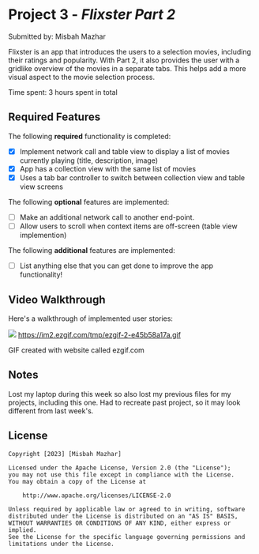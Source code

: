 # Project 3 - *Flixster Part 2*

Submitted by: Misbah Mazhar

Flixster is an app that introduces the users to a selection movies, including their ratings and popularity. 
With Part 2, it also provides the user with a gridlike overview of the movies in a separate tabs. 
This helps add a more visual aspect to the movie selection process. 

Time spent: 3 hours spent in total

## Required Features

The following **required** functionality is completed:

- [X] Implement network call and table view to display a list of movies currently playing (title, description, image)
- [X] App has a collection view with the same list of movies
- [X] Uses a tab bar controller to switch between collection view and table view screens
 
The following **optional** features are implemented:

- [ ] Make an additional network call to another end-point.	
- [ ] Allow users to scroll when context items are off-screen (table view implemention)

The following **additional** features are implemented:

- [ ] List anything else that you can get done to improve the app functionality!

## Video Walkthrough

Here's a walkthrough of implemented user stories:

<img src='![flixster](https://user-images.githubusercontent.com/121317176/223364769-c2aa268a-ace8-49d6-82a0-c6d69dcab438.gif)
' />
https://im2.ezgif.com/tmp/ezgif-2-e45b58a17a.gif

GIF created with website called ezgif.com


## Notes

Lost my laptop during this week so also lost my previous files for my projects, including this one. 
Had to recreate past project, so it may look different from last week's.

## License

    Copyright [2023] [Misbah Mazhar]

    Licensed under the Apache License, Version 2.0 (the "License");
    you may not use this file except in compliance with the License.
    You may obtain a copy of the License at

        http://www.apache.org/licenses/LICENSE-2.0

    Unless required by applicable law or agreed to in writing, software
    distributed under the License is distributed on an "AS IS" BASIS,
    WITHOUT WARRANTIES OR CONDITIONS OF ANY KIND, either express or implied.
    See the License for the specific language governing permissions and
    limitations under the License.
